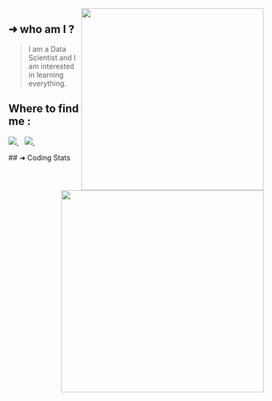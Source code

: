 <img align='right' src="https://github-readme-stats.vercel.app/api?username=ismail51998&show_icons=true&theme=dark&hide_border=true&hide_title=true" width="360" >
<div align='left'>

## ➜  who am I ? 
>  I am a Data Scientist and I am interested in learning everything.
</div>

## Where to find me :
<p align='center'>
<p align='left'>
  <a href="https://www.facebook.com/ismail.moatadid/">
    <img src="https://img.shields.io/badge/facebook-%231877F2.svg?&style=for-the-badge&logo=facebook&logoColor=white" />
  </a>&nbsp;&nbsp;
  <a href="https://www.linkedin.com/in/ismail-moatadid-224916193/">
    <img src="https://img.shields.io/badge/linkedin-%230077B5.svg?&style=for-the-badge&logo=linkedin&logoColor=white" />
  </a>&nbsp;&nbsp;
 
</p>
## ➜  Coding Stats
<div align='left'>
<img align='right' src="https://github-readme-stats.vercel.app/api/top-langs/?username=ismail51998&show_icons=true&theme=dark&hide_border=true&hide_title=true" width="400" >
</div>



